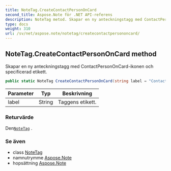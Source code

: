 ```yaml
---
title: NoteTag.CreateContactPersonOnCard
second_title: Aspose.Note för .NET API-referens
description: NoteTag metod. Skapar en ny anteckningstagg med ContactPersonOnCardikonen och specificerad etikett.
type: docs
weight: 310
url: /sv/net/aspose.note/notetag/createcontactpersononcard/
---
```

## NoteTag.CreateContactPersonOnCard method

Skapar en ny anteckningstagg med ContactPersonOnCard-ikonen och specificerad etikett.

```csharp
public static NoteTag CreateContactPersonOnCard(string label = "Contact")
```

| Parameter | Typ | Beskrivning |
| --- | --- | --- |
| label | String | Taggens etikett. |

### Returvärde

Den[`NoteTag`](../) .

### Se även

* class [NoteTag](../)
* namnutrymme [Aspose.Note](../../notetag/)
* hopsättning [Aspose.Note](../../../)


